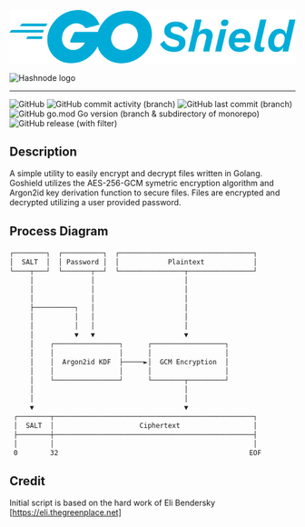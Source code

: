 ![GoShield Logo](docs/assets/goshield_logo.png)

<picture>
  <source media="(prefers-color-scheme: dark)" srcset="https://user-images.githubusercontent.com/71297412/178180562-38f53e67-a31f-4c9f-b1a1-c9221703df4b.png">
  <source media="(prefers-color-scheme: light)" srcset="https://user-images.githubusercontent.com/71297412/178180441-59f1644e-2ab6-4bf0-866f-2c77b2a63433.png">
  <img alt="Hashnode logo" src="https://user-images.githubusercontent.com/71297412/178180441-59f1644e-2ab6-4bf0-866f-2c77b2a63433.png" height="25">
</picture>

---
![GitHub](https://img.shields.io/github/license/acavella/goshield)
![GitHub commit activity (branch)](https://img.shields.io/github/commit-activity/t/acavella/goshield)
![GitHub last commit (branch)](https://img.shields.io/github/last-commit/acavella/goshield/main)
![GitHub go.mod Go version (branch & subdirectory of monorepo)](https://img.shields.io/github/go-mod/go-version/acavella/goshield/main)
![GitHub release (with filter)](https://img.shields.io/github/v/release/acavella/goshield)

## Description
A simple utility to easily encrypt and decrypt files written in Golang. Goshield utilizes the AES-256-GCM symetric encryption algorithm and Argon2id key derivation function to secure files. Files are encrypted and decrypted utilizing a user provided password.

## Process Diagram

```shell
┌────────┐  ┌──────────┐  ┌─────────────────────────────────┐
│  SALT  │  │ Password │  │            Plaintext            │
└────┬───┘  └───────┬──┘  └────────────────┬────────────────┘
     │              │                      │
     │              │                      │
     │              │                      │
     ├──────────┐   │                      │
     │          │   │                      │
     │          │   │                      │
     │          ▼   ▼                      ▼
     │    ┌────────────────┐      ┌──────────────────┐
     │    │                │      │                  │
     │    │  Argon2id KDF  ├─────►│  GCM Encryption  │
     │    │                │      │                  │
     │    └────────────────┘      └────────┬─────────┘
     │                                     │
     │                                     │
     ▼                                     ▼
 ┌────────┬─────────────────────────────────────────────────┐
 │  SALT  │                     Ciphertext                  │
 ├────────┼─────────────────────────────────────────────────┤
 │        │                                                 │
 0        32                                               EOF
```

## Credit
Initial script is based on the hard work of Eli Bendersky [https://eli.thegreenplace.net]

